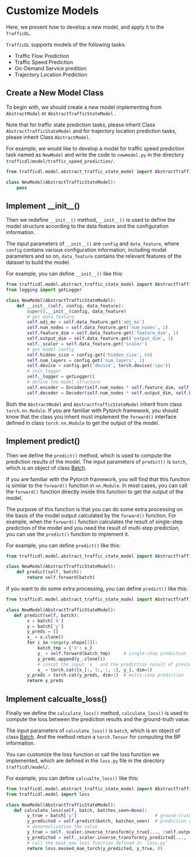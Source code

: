 # Customize Models

Here, we present how to develop a new model, and apply it to the `TrafficDL`.

`TrafficDL` supports models of the following tasks:

-  Traffic Flow Prediction
-  Traffic Speed Prediction
-  On-Demand Service predition
-  Trajectory Location Prediction

## Create a New Model Class

To begin with, we should create a new model implementing from `AbstractModel` or `AbstractTrafficStateModel` . 

Note that for traffic state prediction tasks, please inherit Class `AbstractTrafficStateModel` and for trajectory location prediction tasks, please inherit Class `AbstractModel`.

For example, we would like to develop a model for traffic speed prediction task named as `NewModel` and write the code to `newmodel.py` in the directory `trafficdl/model/traffic_speed_prediction/`.

```python
from trafficdl.model.abstract_traffic_state_model import AbstractTrafficStateModel

class NewModel(AbstractTrafficStateModel):
    pass
```

## Implement \_\_init\_\_()

Then we redefine `__init__()` method, `__init__()` is used to define the model structure according to the data feature and the configuration information.

The input parameters of  `__init__()` are `config` and `data_feature`, where `config` contains various configuration information, including model parameters and so on, `data_feature` contains the relevant features of the dataset to build the model.

For example, you can define `__init__()` like this:

```python
from trafficdl.model.abstract_traffic_state_model import AbstractTrafficStateModel
from logging import getLogger

class NewModel(AbstractTrafficStateModel):
    def __init__(self, config, data_feature):
        super().__init__(config, data_feature)
        # get data feature
        self.adj_mx = self.data_feature.get('adj_mx')
        self.num_nodes = self.data_feature.get('num_nodes', 1)
        self.feature_dim = self.data_feature.get('feature_dim', 1)
        self.output_dim = self.data_feature.get('output_dim', 1)
        self._scaler = self.data_feature.get('scaler')
		# get model config
        self.hidden_size = config.get('hidden_size', 64)
        self.num_layers = config.get('num_layers', 1)
        self.device = config.get('device', torch.device('cpu'))
        # init logger
        self._logger = getLogger()
        # define the model structure
        self.encoder = Encoder(self.num_nodes * self.feature_dim, self.hidden_size, self.num_layers)
        self.decoder = Decoder(self.num_nodes * self.output_dim, self.hidden_size, self.num_layers)
```

Both the  `AbstractModel` and `AbstractTrafficStateModel`  inherit from class `torch.nn.Module`. If you are familiar with Pytorch framework, you should know that the class you inherit must implement the `forward()`  interface defined in class `torch.nn.Module` to get the output of the model.

## Implement predict()

Then we define the `predict()` method, which is used to compute the prediction results of the model. The input parameters of  `predict()` is `batch`, which is an object of class [Batch](../user_guide/data/batch.md). 

If you are familiar with the Pytorch framework, you will find that this function is similar to the `forward()` function in `nn.Module`.  In most cases, you can call the `forward()` function directly inside this function to get the output of the model. 

The purpose of this function is that you can do some extra processing on the basis of the model output calculated by the `forward()` function. For example, when the `forward()`  function calculates the result of single-step prediction of the model and you need the result of multi-step prediction, you can use the `predict()` function to implement it.

For example, you can define `predict()` like this:

```python
from trafficdl.model.abstract_traffic_state_model import AbstractTrafficStateModel

class NewModel(AbstractTrafficStateModel):
    def predict(self, batch):
        return self.forward(batch)
```

If you want to do some extra processing, you can define `predict()` like this:

```python
from trafficdl.model.abstract_traffic_state_model import AbstractTrafficStateModel

class NewModel(AbstractTrafficStateModel):
   def predict(self, batch):
        x = batch['X']
        y = batch['y']
        y_preds = []
        x_ = x.clone()
        for i in range(y.shape[1]):
            batch_tmp = {'X': x_}
            y_ = self.forward(batch_tmp)     # single-step prediction
            y_preds.append(y_.clone())
            # concat the input `x_` and the prediction result of previous timestep
            x_ = torch.cat([x_[:, 1:, :, :], y_], dim=1)
        y_preds = torch.cat(y_preds, dim=1)  # multi-step prediction
        return y_preds
```

## Implement calcualte_loss()

Finally we define the `calculate_loss()` method, `calculate_loss()` is used to compute the loss between the prediction results and the ground-truth value. 

The input parameters of  `calculate_loss()` is `batch`, which is an object of class [Batch](../user_guide/data/batch.md). And the method return a `torch.Tensor` for computing the BP information.

You can customize the loss function or call the loss function we implemented, which are defined in the `loss.py` file in the directory `trafficdl/model/`.

For example, you can define `calcualte_loss()` like this:

```python
from trafficdl.model.abstract_traffic_state_model import AbstractTrafficStateModel
from trafficdl.model import loss

class NewModel(AbstractTrafficStateModel):
   def calculate_loss(self, batch, batches_seen=None):
        y_true = batch['y']                              # ground-truth value
        y_predicted = self.predict(batch, batches_seen)  # prediction results
        # denormalization the value
        y_true = self._scaler.inverse_transform(y_true[..., :self.output_dim])
        y_predicted = self._scaler.inverse_transform(y_predicted[..., :self.output_dim])
        # call the mask_mae loss function defined in `loss.py` 
        return loss.masked_mae_torch(y_predicted, y_true, 0)
```